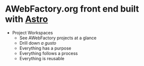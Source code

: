 # AWebFactory.org front end built with [Astro](https://astro.build/)

- Project Workspaces
  - See AWebFactory projects at a glance
  - Drill down _a gusto_
  - Everything has a purpose
  - Everything follows a process
  - Everything is reusable
